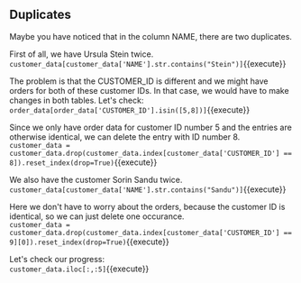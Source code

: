 ## Duplicates

Maybe you have noticed that in the column NAME, there are two duplicates.<br>

First of all, we have Ursula Stein twice.<br>
`customer_data[customer_data['NAME'].str.contains("Stein")]`{{execute}}

The problem is that the CUSTOMER_ID is different and we might have orders for both of these customer IDs. In that case, we would have to make changes in both tables. Let's check:<br>
`order_data[order_data['CUSTOMER_ID'].isin([5,8])]`{{execute}}

Since we only have order data for customer ID number 5 and the entries are otherwise identical, we can delete the entry with ID number 8.<br>
`customer_data = customer_data.drop(customer_data.index[customer_data['CUSTOMER_ID'] == 8]).reset_index(drop=True)`{{execute}}

We also have the customer Sorin Sandu twice.<br>
`customer_data[customer_data['NAME'].str.contains("Sandu")]`{{execute}}

Here we don't have to worry about the orders, because the customer ID is identical, so we can just delete one occurance.<br>
`customer_data = customer_data.drop(customer_data.index[customer_data['CUSTOMER_ID'] == 9][0]).reset_index(drop=True)`{{execute}}

Let's check our progress:<br>
`customer_data.iloc[:,:5]`{{execute}}